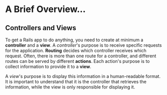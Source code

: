 # A Brief Overview...

## Controllers and Views

To get a Rails app to do anything, you need to create at minimum a **controller** and a **view**. 
A *controller*'s purpose is to receive specific requests for the application. **Routing** decides
which controller receives which request. Often, there is more than one route for a controller, and
different routes can be served by different **actions**. Each action's purpose is to collect information
to provide it to a **view**.

A *view*'s purpose is to display this information in a human-readable format. It is important to understand that
it is the controller that retrieves the information, while the view is only responsible for displaying it.
